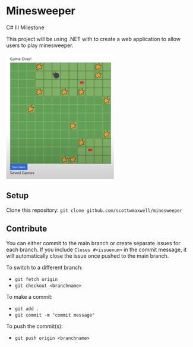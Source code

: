 # Minesweeper
C# III Milestone

This project will be using .NET with to create a web application to allow users to play minesweeper.

<img src="assets/preview.png" width=290>

## Setup

Clone this repository:
`git clone github.com/scottwmaxwell/minesweeper`

## Contribute
You can either commit to the main branch or create separate issues for each branch. 
If you include `Closes #<issuenum>` in the commit message, it will automatically close the issue once pushed to the main branch.

To switch to a different branch:
- `git fetch origin`
- `git checkout <branchname>`

To make a commit:
- `git add .`
- `git commit -m "commit message"`

To push the commit(s):
- `git push origin <branchname>`
